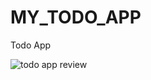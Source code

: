 # MY_TODO_APP
Todo App


![todo app review](https://user-images.githubusercontent.com/80693014/147573039-c4df6b0e-7bbe-442e-bbc7-ce23f7eacc27.gif)

